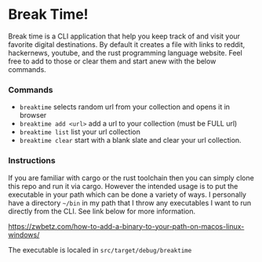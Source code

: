 # Break Time!

Break time is a CLI application that help you keep track of and visit your favorite digital destinations. By default it creates a file with links to reddit, hackernews, youtube, and the rust programming language website. Feel free to add to those or clear them and start anew with the below commands. 


### Commands

- ```breaktime``` selects random url from your collection and opens it in browser 
- ```breaktime add <url>``` add a url to your collection (must be FULL url)
- ```breaktime list``` list your url collection
- ```breaktime clear``` start with a blank slate and clear your url collection.


### Instructions
If you are familiar with cargo or the rust toolchain then you can simply clone this repo and run it via cargo. However the intended usage is to put the executable in your path which can be done a variety of ways. I personally have a directory ```~/bin``` in my path that I throw any executables I want to run directly from the CLI. See link below for more information.

https://zwbetz.com/how-to-add-a-binary-to-your-path-on-macos-linux-windows/

The executable is localed in ```src/target/debug/breaktime```

